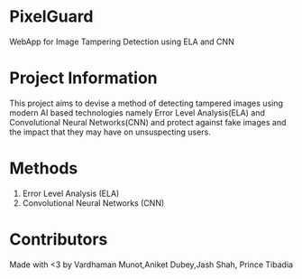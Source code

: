 ﻿# PixelGuard
WebApp for Image Tampering Detection using ELA and CNN

# Project Information
This project aims to devise a method of detecting tampered images using modern AI based technologies namely Error Level Analysis(ELA) and Convolutional Neural Networks(CNN) and protect against fake images and the impact that they may have on unsuspecting users.

# Methods
1. Error Level Analysis (ELA)
2. Convolutional Neural Networks (CNN)

# Contributors
Made with <3 by Vardhaman Munot,Aniket Dubey,Jash Shah, Prince Tibadia


